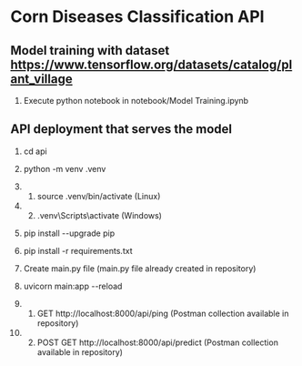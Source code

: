 # Corn Diseases Classification API

## Model training with dataset https://www.tensorflow.org/datasets/catalog/plant_village

1. Execute python notebook in notebook/Model Training.ipynb 

## API deployment that serves the model

1. cd api

2. python -m venv .venv

3. 1. source .venv/bin/activate (Linux)

3. 2. .venv\Scripts\activate (Windows)

4. pip install --upgrade pip

5. pip install -r requirements.txt

6. Create main.py file (main.py file already created in repository)

7. uvicorn main:app --reload 

8. 1. GET http://localhost:8000/api/ping (Postman collection available in repository)

8. 2. POST GET http://localhost:8000/api/predict (Postman collection available in repository)
